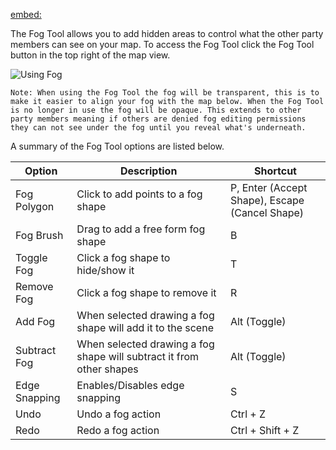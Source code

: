 [embed:](https://www.youtube.com/embed/AMLmyaXMyYA)

The Fog Tool allows you to add hidden areas to control what the other party members can see on your map. To access the Fog Tool click the Fog Tool button in the top right of the map view.

![Using Fog](usingFog)

`Note: When using the Fog Tool the fog will be transparent, this is to make it easier to align your fog with the map below. When the Fog Tool is no longer in use the fog will be opaque. This extends to other party members meaning if others are denied fog editing permissions they can not see under the fog until you reveal what's underneath.`

A summary of the Fog Tool options are listed below.

| Option        | Description                                                          | Shortcut                                       |
| ------------- | -------------------------------------------------------------------- | ---------------------------------------------- |
| Fog Polygon   | Click to add points to a fog shape                                   | P, Enter (Accept Shape), Escape (Cancel Shape) |
| Fog Brush     | Drag to add a free form fog shape                                    | B                                              |
| Toggle Fog    | Click a fog shape to hide/show it                                    | T                                              |
| Remove Fog    | Click a fog shape to remove it                                       | R                                              |
| Add Fog       | When selected drawing a fog shape will add it to the scene           | Alt (Toggle)                                   |
| Subtract Fog  | When selected drawing a fog shape will subtract it from other shapes | Alt (Toggle)                                   |
| Edge Snapping | Enables/Disables edge snapping                                       | S                                              |
| Undo          | Undo a fog action                                                    | Ctrl + Z                                       |
| Redo          | Redo a fog action                                                    | Ctrl + Shift + Z                               |
